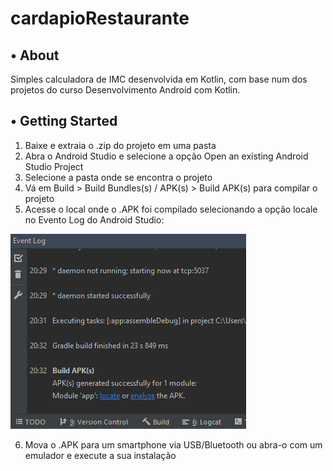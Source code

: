 # cardapioRestaurante

## • About
Simples calculadora de IMC desenvolvida em Kotlin, com base num dos projetos do curso Desenvolvimento Android com Kotlin.

## • Getting Started
1. Baixe e extraia o .zip do projeto em uma pasta
2. Abra o Android Studio e selecione a opção Open an existing Android Studio Project
3. Selecione a pasta onde se encontra o projeto
4. Vá em Build > Build Bundles(s) / APK(s) > Build APK(s) para compilar o projeto
5. Acesse o local onde o .APK foi compilado selecionando a opção locale no Evento Log do Android Studio:

![Explanation](/etc/img_Example.png)

6. Mova o .APK para um smartphone via USB/Bluetooth ou abra-o com um emulador e execute a sua instalação
